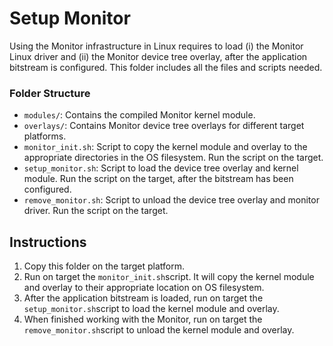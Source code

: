 # Setup Monitor

Using the Monitor infrastructure in Linux requires to load (i) the Monitor Linux driver and (ii) the Monitor device tree overlay, after the application bitstream is configured. This folder includes all the files and scripts needed.

### Folder Structure

- `modules/`: Contains the compiled Monitor kernel module.
- `overlays/`: Contains Monitor device tree overlays for different target platforms.
- `monitor_init.sh`: Script to copy the kernel module and overlay to the appropriate directories in the OS filesystem. Run the script on the target.
- `setup_monitor.sh`: Script to load the device tree overlay and kernel module. Run the script on the target, after the bitstream has been configured.
- `remove_monitor.sh`: Script to unload the device tree overlay and monitor driver. Run the script on the target.

## Instructions

1. Copy this folder on the target platform.
2. Run on target the `monitor_init.sh`script. It will copy the kernel module and overlay to their appropriate location on OS filesystem.
3. After the application bitstream is loaded, run on target the `setup_monitor.sh`script to load the kernel module and overlay.
4. When finished working with the Monitor, run on target the `remove_monitor.sh`script to unload the kernel module and overlay.

